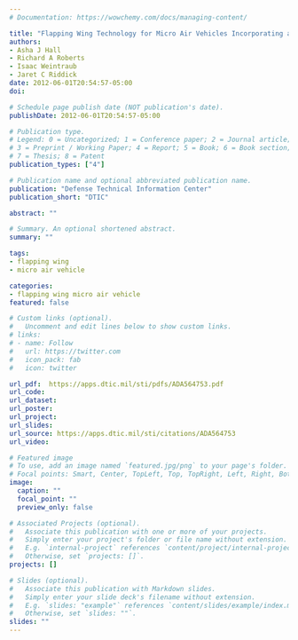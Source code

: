```yaml
---
# Documentation: https://wowchemy.com/docs/managing-content/

title: "Flapping Wing Technology for Micro Air Vehicles Incorporating a Lead Zirconate Titanate (PZT) Bimorph Actuator"
authors:
- Asha J Hall
- Richard A Roberts
- Isaac Weintraub
- Jaret C Riddick
date: 2012-06-01T20:54:57-05:00
doi: 

# Schedule page publish date (NOT publication's date).
publishDate: 2012-06-01T20:54:57-05:00

# Publication type.
# Legend: 0 = Uncategorized; 1 = Conference paper; 2 = Journal article;
# 3 = Preprint / Working Paper; 4 = Report; 5 = Book; 6 = Book section;
# 7 = Thesis; 8 = Patent
publication_types: ["4"]

# Publication name and optional abbreviated publication name.
publication: "Defense Technical Information Center"
publication_short: "DTIC"

abstract: ""

# Summary. An optional shortened abstract.
summary: ""

tags:
- flapping wing
- micro air vehicle

categories: 
- flapping wing micro air vehicle
featured: false

# Custom links (optional).
#   Uncomment and edit lines below to show custom links.
# links:
# - name: Follow
#   url: https://twitter.com
#   icon_pack: fab
#   icon: twitter

url_pdf:  https://apps.dtic.mil/sti/pdfs/ADA564753.pdf
url_code:
url_dataset:
url_poster:
url_project:
url_slides:
url_source: https://apps.dtic.mil/sti/citations/ADA564753 
url_video:

# Featured image
# To use, add an image named `featured.jpg/png` to your page's folder. 
# Focal points: Smart, Center, TopLeft, Top, TopRight, Left, Right, BottomLeft, Bottom, BottomRight.
image:
  caption: ""
  focal_point: ""
  preview_only: false

# Associated Projects (optional).
#   Associate this publication with one or more of your projects.
#   Simply enter your project's folder or file name without extension.
#   E.g. `internal-project` references `content/project/internal-project/index.md`.
#   Otherwise, set `projects: []`.
projects: []

# Slides (optional).
#   Associate this publication with Markdown slides.
#   Simply enter your slide deck's filename without extension.
#   E.g. `slides: "example"` references `content/slides/example/index.md`.
#   Otherwise, set `slides: ""`.
slides: ""
---
```

